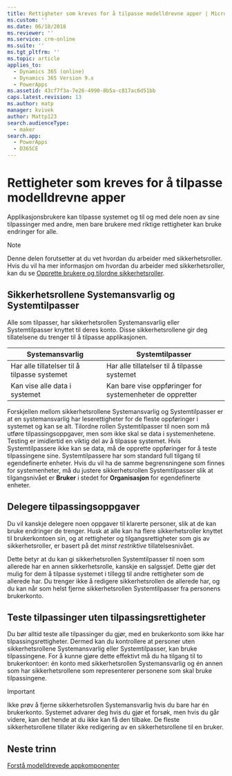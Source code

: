 ```yaml
---
title: Rettigheter som kreves for å tilpasse modelldrevne apper | MicrosoftDocs
ms.custom: ''
ms.date: 06/18/2018
ms.reviewer: ''
ms.service: crm-online
ms.suite: ''
ms.tgt_pltfrm: ''
ms.topic: article
applies_to:
  - Dynamics 365 (online)
  - Dynamics 365 Version 9.x
  - PowerApps
ms.assetid: 43cf7f3a-7e26-4990-8b5a-c817ac6d51bb
caps.latest.revision: 13
ms.author: matp
manager: kvivek
author: Mattp123
search.audienceType:
  - maker
search.app:
  - PowerApps
  - D365CE
---
```

# <a name="privileges-required-for-model-driven-app-customization"></a>Rettigheter som kreves for å tilpasse modelldrevne apper

Applikasjonsbrukere kan tilpasse systemet og til og med dele noen av sine tilpassinger med andre, men bare brukere med riktige rettigheter kan bruke endringer for alle.  
  
> [!NOTE]
>  Denne delen forutsetter at du vet hvordan du arbeider med sikkerhetsroller. Hvis du vil ha mer informasjon om hvordan du arbeider med sikkerhetsroller, kan du se [Opprette brukere og tilordne sikkerhetsroller](https://docs.microsoft.com/dynamics365/customer-engagement/admin/create-users-assign-online-security-roles).  
  
<a name="BKMK_SysAdminAndSysCustomizer"></a>   
## <a name="system-administrator-and-system-customizer-security-roles"></a>Sikkerhetsrollene Systemansvarlig og Systemtilpasser  
 Alle som tilpasser, har sikkerhetsrollen Systemansvarlig eller Systemtilpasser knyttet til deres konto. Disse sikkerhetsrollene gir deg tillatelsene du trenger til å tilpasse applikasjonen.  
  
|Systemansvarlig|Systemtilpasser|  
|--------------------------|-----------------------|  
|Har alle tillatelser til å tilpasse systemet|Har alle tillatelser til å tilpasse systemet|  
|Kan vise alle data i systemet|Kan bare vise oppføringer for systemenheter de oppretter|  
  
 Forskjellen mellom sikkerhetsrollene Systemansvarlig og Systemtilpasser er at en systemansvarlig har leserettigheter for de fleste oppføringer i systemet og kan se alt. Tilordne rollen Systemtilpasser til noen som må utføre tilpassingsoppgaver, men som ikke skal se data i systemenhetene. Testing er imidlertid en viktig del av å tilpasse systemet. Hvis Systemtilpassere ikke kan se data, må de opprette oppføringer for å teste tilpassingene sine. Systemtilpassere har som standard full tilgang til egendefinerte enheter. Hvis du vil ha de samme begrensningene som finnes for systemenheter, må du justere sikkerhetsrollen Systemtilpasser slik at tilgangsnivået er **Bruker** i stedet for **Organisasjon** for egendefinerte enheter.  
  
<a name="BKMK_DelegatingCustomizationTasks"></a>   
## <a name="delegate-customization-tasks"></a>Delegere tilpassingsoppgaver  
 Du vil kanskje delegere noen oppgaver til klarerte personer, slik at de kan bruke endringer de trenger. Husk at alle kan ha flere sikkerhetsroller knyttet til brukerkontoen sin, og at rettigheter og tilgangsrettigheter som gis av sikkerhetsroller, er basert på det *minst restriktive* tillatelsesnivået.  
  
 Dette betyr at du kan gi sikkerhetsrollen Systemtilpasser til noen som allerede har en annen sikkerhetsrolle, kanskje en salgssjef. Dette gjør det mulig for dem å tilpasse systemet i tillegg til andre rettigheter som de allerede har. Du trenger ikke å redigere sikkerhetsrollen de allerede har, og du kan når som helst fjerne sikkerhetsrollen Systemtilpasser fra personens brukerkonto.  
  
<a name="BKMK_UsingTwoUserAccounts"></a>   
## <a name="test-customizations-without-customization-privileges"></a>Teste tilpassinger uten tilpassingsrettigheter  
 Du bør alltid teste alle tilpassinger du gjør, med en brukerkonto som ikke har tilpassingsrettigheter. Dermed kan du kontrollere at personer uten sikkerhetsrollene Systemansvarlig eller Systemtilpasser, kan bruke tilpassingene. For å kunne gjøre dette effektivt må du ha tilgang til to brukerkontoer: én konto med sikkerhetsrollen Systemansvarlig og én annen som har sikkerhetsrollene som representerer personene som skal bruke tilpassingene.  
  
> [!IMPORTANT]
>  Ikke prøv å fjerne sikkerhetsrollen Systemansvarlig hvis du bare har én brukerkonto. Systemet advarer deg hvis du gjør et forsøk, men hvis du går videre, kan det hende at du ikke kan få den tilbake. De fleste sikkerhetsrollene tillater ikke redigering av en sikkerhetsrollene til en bruker.  
  
## <a name="next-steps"></a>Neste trinn  
[Forstå modelldrevede appkomponenter](model-driven-app-components.md)


